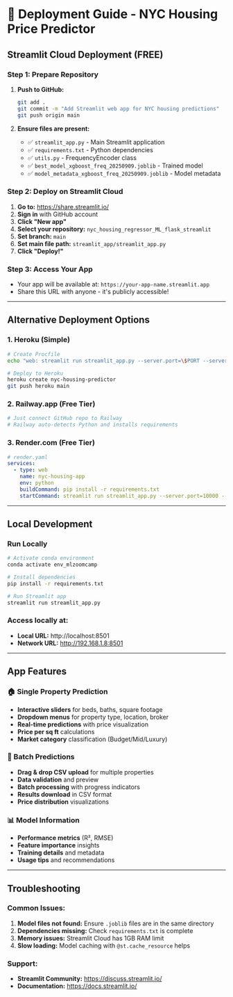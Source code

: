 # 🚀 Deployment Guide - NYC Housing Price Predictor

## Streamlit Cloud Deployment (FREE)

### Step 1: Prepare Repository
1. **Push to GitHub:**
   ```bash
   git add .
   git commit -m "Add Streamlit web app for NYC housing predictions"
   git push origin main
   ```

2. **Ensure files are present:**
   - ✅ `streamlit_app.py` - Main Streamlit application
   - ✅ `requirements.txt` - Python dependencies
   - ✅ `utils.py` - FrequencyEncoder class
   - ✅ `best_model_xgboost_freq_20250909.joblib` - Trained model
   - ✅ `model_metadata_xgboost_freq_20250909.joblib` - Model metadata

### Step 2: Deploy on Streamlit Cloud
1. **Go to:** https://share.streamlit.io/
2. **Sign in** with GitHub account
3. **Click "New app"**
4. **Select your repository:** `nyc_housing_regressor_ML_flask_streamlit`
5. **Set branch:** `main` 
6. **Set main file path:** `streamlit_app/streamlit_app.py`
7. **Click "Deploy!"**

### Step 3: Access Your App
- Your app will be available at: `https://your-app-name.streamlit.app`
- Share this URL with anyone - it's publicly accessible!

---

## Alternative Deployment Options

### 1. Heroku (Simple)
```bash
# Create Procfile
echo "web: streamlit run streamlit_app.py --server.port=\$PORT --server.address=0.0.0.0" > Procfile

# Deploy to Heroku
heroku create nyc-housing-predictor
git push heroku main
```

### 2. Railway.app (Free Tier)
```bash
# Just connect GitHub repo to Railway
# Railway auto-detects Python and installs requirements
```

### 3. Render.com (Free Tier)
```yaml
# render.yaml
services:
  - type: web
    name: nyc-housing-app
    env: python
    buildCommand: pip install -r requirements.txt
    startCommand: streamlit run streamlit_app.py --server.port=10000 --server.address=0.0.0.0
```

---

## Local Development

### Run Locally
```bash
# Activate conda environment
conda activate env_mlzoomcamp

# Install dependencies
pip install -r requirements.txt

# Run Streamlit app
streamlit run streamlit_app.py
```

### Access locally at:
- **Local URL:** http://localhost:8501
- **Network URL:** http://192.168.1.8:8501

---

## App Features

### 🏠 Single Property Prediction
- **Interactive sliders** for beds, baths, square footage
- **Dropdown menus** for property type, location, broker
- **Real-time predictions** with price visualization
- **Price per sq ft** calculations
- **Market category** classification (Budget/Mid/Luxury)

### 📁 Batch Predictions
- **Drag & drop CSV upload** for multiple properties
- **Data validation** and preview
- **Batch processing** with progress indicators
- **Results download** in CSV format
- **Price distribution** visualizations

### 📊 Model Information
- **Performance metrics** (R², RMSE)
- **Feature importance** insights
- **Training details** and metadata
- **Usage tips** and recommendations

---

## Troubleshooting

### Common Issues:
1. **Model files not found:** Ensure `.joblib` files are in the same directory
2. **Dependencies missing:** Check `requirements.txt` is complete
3. **Memory issues:** Streamlit Cloud has 1GB RAM limit
4. **Slow loading:** Model caching with `@st.cache_resource` helps

### Support:
- **Streamlit Community:** https://discuss.streamlit.io/
- **Documentation:** https://docs.streamlit.io/